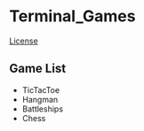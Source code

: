# Terminal_Games
[License](https://github.com/RefreshedMoose/My_Games/blob/master/LICENSE.txt)

## Game List
* TicTacToe
* Hangman
* Battleships
* Chess
